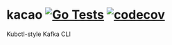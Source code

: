 # kacao [![Go Tests](https://github.com/Vidalee/kacao/actions/workflows/test.yaml/badge.svg)](https://github.com/Vidalee/kacao/actions/workflows/test.yaml) [![codecov](https://codecov.io/gh/Vidalee/kacao/branch/main/graph/badge.svg)](https://codecov.io/gh/Vidalee/kacao)

Kubctl-style Kafka CLI
